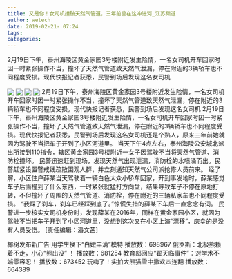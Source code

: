 ```yaml
---
title: 又是你！女司机撞破天然气管道，三年前曾在这冲进河_江苏频道
author: wetech
date: 2019-02-21- 07:24
tags: 
categories: 
---
```

2月19日下午，泰州海陵区黄金家园3号楼附近发生险情，一名女司机开车回家时因一时紧张操作不当，撞坏了天然气管道致天然气泄漏，停在附近的3辆轿车也不同程度受损。现代快报记者获悉，民警到场后发现这名女司机
<!-- more -->
                
<img align="center" border="0" src="http://p1.ifengimg.com/a/2019_08/e0566e8c06c8dbb_size38_w393_h522.jpg" />
                
<img align="center" border="0" src="http://p3.ifengimg.com/a/2019_08/377eea238816a82_size33_w394_h523.jpg" />
                
<img align="center" border="0" src="http://p1.ifengimg.com/a/2019_08/be42f4e1ff974eb_size25_w392_h525.jpg" />
            
<img align="center" border="0" src="http://p2.ifengimg.com/a/2016/0810/204c433878d5cf9size1_w16_h16.png" />
2月19日下午，泰州海陵区黄金家园3号楼附近发生险情，一名女司机开车回家时因一时紧张操作不当，撞坏了天然气管道致天然气泄漏，停在附近的3辆轿车也不同程度受损。现代快报记者获悉，民警到场后发现这名女司机
2月19日下午，泰州海陵区黄金家园3号楼附近发生险情，一名女司机开车回家时因一时紧张操作不当，撞坏了天然气管道致天然气泄漏，停在附近的3辆轿车也不同程度受损。现代快报记者获悉，民警到场后发现这名女司机还是个熟人，原来三年前她就因为驾驶不当把车子开到了小区河道里。
当天下午4点左右，泰州海陵公安城北派出所接到110指令，辖区黄金家园3号楼附近一女子因驾驶不当将天然气管道、消防栓撞坏。
民警迅速赶到现场，发现天然气出现泄漏，消防栓的水喷涌而出。民警赶紧设置警戒线疏散围观人群，并立刻通知天然气公司派抢修人员前来。
经了解，小区住户薛某当天驾驶着一辆白色大众小轿车回家，开到事发地时，薛某感觉车子后面撞到了什么东西，一时紧张就猛打方向盘，结果导致车子不停在原地打转，不但撞坏了周围的天然气管道、消防栓，停在附近的三辆私家车也不同程度受损。
“我踩了刹车，刹车已经踩到底了。”惊慌失措的薛某下车后一直念念有词。
民警进一步核实女司机身份时，发现薛某在2016年，同样在黄金家园小区，就因为驾驶不当把车子开到了小区河道里，没想到这次又在小区上演“漂移”，庆幸的是没有人员受伤。
[责任编辑：潘文茜]
            
椰树发布新广告 用学生换下“白嫩丰满”模特
播放数：698967
俄罗斯：北极熊赖着不走，小心“熊出没” ！
播放数：681254
教育部回应“翟天临事件”：对学术不端零容忍！
播放数：673452
玩嗨了！实拍大熊猫雪中撒欢四连翻
播放数：664389
